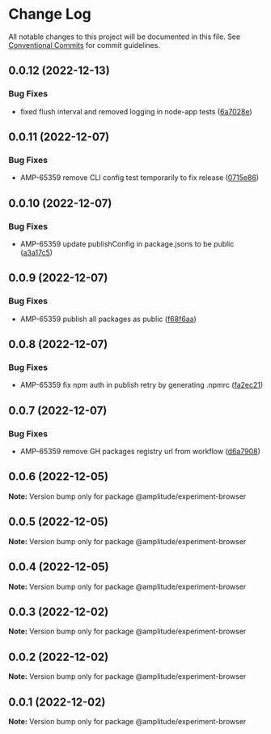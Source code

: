 # Change Log

All notable changes to this project will be documented in this file.
See [Conventional Commits](https://conventionalcommits.org) for commit guidelines.

## 0.0.12 (2022-12-13)


### Bug Fixes

* fixed flush interval and removed logging in node-app tests ([6a7028e](https://github.com/amplitude-alpha/amplitude-sdk-typescript/commit/6a7028ea8e67ebdd25d355b832e7351a34d71491))





## 0.0.11 (2022-12-07)


### Bug Fixes

* AMP-65359 remove CLI config test temporarily to fix release ([0715e86](https://github.com/amplitude-alpha/amplitude-sdk-typescript/commit/0715e8684a1883c2cb431dcfefd739491e07a139))





## 0.0.10 (2022-12-07)


### Bug Fixes

* AMP-65359 update publishConfig in package.jsons to be public ([a3a17c5](https://github.com/amplitude-alpha/amplitude-sdk-typescript/commit/a3a17c58e6a2abce1886e96f48f68ef73fa608d8))





## 0.0.9 (2022-12-07)


### Bug Fixes

* AMP-65359 publish all packages as public ([f68f6aa](https://github.com/amplitude-alpha/amplitude-sdk-typescript/commit/f68f6aacf089ccf063d889891a3d57fae7f2b444))





## 0.0.8 (2022-12-07)


### Bug Fixes

* AMP-65359 fix npm auth in publish retry by generating .npmrc ([fa2ec21](https://github.com/amplitude-alpha/amplitude-sdk-typescript/commit/fa2ec2150c2afa563152055abaee804dd93c9a6c))





## 0.0.7 (2022-12-07)


### Bug Fixes

* AMP-65359 remove GH packages registry url from workflow ([d6a7908](https://github.com/amplitude-alpha/amplitude-sdk-typescript/commit/d6a7908c9a1be2a989d874bb9f8ba568f01f8777))





## 0.0.6 (2022-12-05)

**Note:** Version bump only for package @amplitude/experiment-browser





## 0.0.5 (2022-12-05)

**Note:** Version bump only for package @amplitude/experiment-browser





## 0.0.4 (2022-12-05)

**Note:** Version bump only for package @amplitude/experiment-browser





## 0.0.3 (2022-12-02)

**Note:** Version bump only for package @amplitude/experiment-browser





## 0.0.2 (2022-12-02)

**Note:** Version bump only for package @amplitude/experiment-browser





## 0.0.1 (2022-12-02)

**Note:** Version bump only for package @amplitude/experiment-browser
